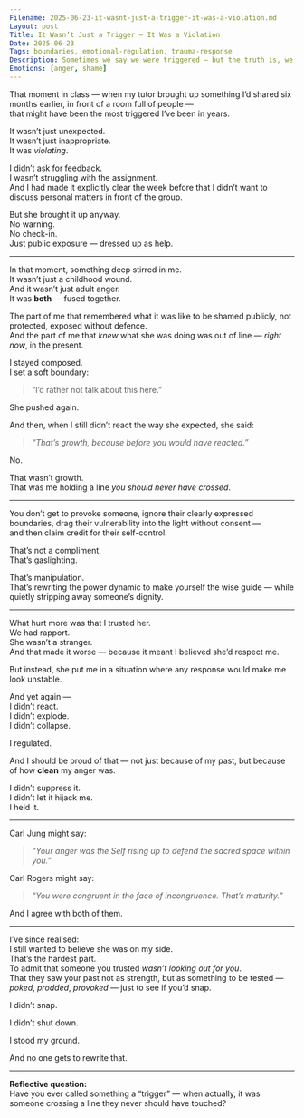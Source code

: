 ```yaml
---
Filename: 2025-06-23-it-wasnt-just-a-trigger-it-was-a-violation.md
Layout: post
Title: It Wasn’t Just a Trigger — It Was a Violation
Date: 2025-06-23
Tags: boundaries, emotional-regulation, trauma-response
Description: Sometimes we say we were triggered — but the truth is, we were disrespected in real time. And what looks like composure from the outside might be years of healing in action.
Emotions: [anger, shame]
---
```


That moment in class — when my tutor brought up something I’d shared six months earlier, in front of a room full of people —  
that might have been the most triggered I’ve been in years.

It wasn’t just unexpected.  
It wasn’t just inappropriate.  
It was *violating*.

I didn’t ask for feedback.  
I wasn’t struggling with the assignment.  
And I had made it explicitly clear the week before that I didn’t want to discuss personal matters in front of the group.

But she brought it up anyway.  
No warning.  
No check-in.  
Just public exposure — dressed up as help.

---

In that moment, something deep stirred in me.  
It wasn’t just a childhood wound.  
And it wasn’t just adult anger.  
It was **both** — fused together.

The part of me that remembered what it was like to be shamed publicly, not protected, exposed without defence.  
And the part of me that *knew* what she was doing was out of line — *right now*, in the present.

I stayed composed.  
I set a soft boundary:  
> “I’d rather not talk about this here.”

She pushed again.

And then, when I still didn’t react the way she expected, she said:

> *“That’s growth, because before you would have reacted.”*

No.

That wasn’t growth.  
That was me holding a line *you should never have crossed*.

---

You don’t get to provoke someone, ignore their clearly expressed boundaries, drag their vulnerability into the light without consent —  
and then claim credit for their self-control.

That’s not a compliment.  
That’s gaslighting.

That’s manipulation.  
That’s rewriting the power dynamic to make yourself the wise guide — while quietly stripping away someone’s dignity.

---

What hurt more was that I trusted her.  
We had rapport.  
She wasn’t a stranger.  
And that made it worse — because it meant I believed she’d respect me.

But instead, she put me in a situation where any response would make me look unstable.

And yet again —  
I didn’t react.  
I didn’t explode.  
I didn’t collapse.

I regulated.

And I should be proud of that — not just because of my past, but because of how **clean** my anger was.

I didn’t suppress it.  
I didn’t let it hijack me.  
I held it.

---

Carl Jung might say:  
> *“Your anger was the Self rising up to defend the sacred space within you.”*

Carl Rogers might say:  
> *“You were congruent in the face of incongruence. That’s maturity.”*

And I agree with both of them.

---

I’ve since realised:  
I still wanted to believe she was on my side.  
That’s the hardest part.  
To admit that someone you trusted *wasn’t looking out for you*.  
That they saw your past not as strength, but as something to be tested — *poked*, *prodded*, *provoked* — just to see if you’d snap.

I didn’t snap.

I didn’t shut down.

I stood my ground.

And no one gets to rewrite that.

---

**Reflective question:**  
Have you ever called something a “trigger” — when actually, it was someone crossing a line they never should have touched?
